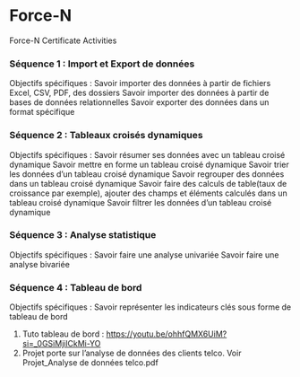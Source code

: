 # Force-N
Force-N Certificate Activities
### Séquence 1 :  Import et Export de données ###
Objectifs spécifiques :
Savoir importer des données à partir de fichiers Excel, CSV, PDF, des dossiers
Savoir importer des données à partir de bases de données relationnelles
Savoir exporter des données dans un format spécifique

### Séquence 2 : Tableaux croisés dynamiques ###
Objectifs spécifiques :
Savoir résumer ses données avec un tableau croisé dynamique
Savoir mettre en forme un tableau croisé dynamique
Savoir trier les données d’un tableau croisé dynamique
Savoir regrouper des données dans un tableau croisé dynamique
Savoir faire des calculs de table(taux de croissance par exemple), ajouter des champs et éléments calculés dans un tableau croisé dynamique
Savoir filtrer les données d’un tableau croisé dynamique

### Séquence 3 : Analyse statistique ###
Objectifs spécifiques :
Savoir faire une analyse univariée
Savoir faire une analyse bivariée

### Séquence 4 : Tableau de bord ###
Objectifs spécifiques :
Savoir représenter les indicateurs clés sous forme de tableau de bord
1. Tuto tableau de bord : https://youtu.be/ohhfQMX6UiM?si=_0GSiMjilCkMi-YO
2. Projet porte sur l’analyse de données des clients telco. Voir Projet_Analyse de données telco.pdf
